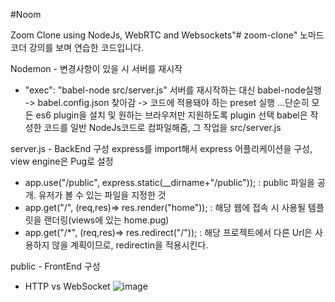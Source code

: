 #Noom

Zoom Clone using NodeJs, WebRTC and Websockets"# zoom-clone" 
노마드 코더 강의를 보며 연습한 코드입니다.


Nodemon - 변경사항이 있을 시 서버를 재시작
* "exec": "babel-node src/server.js" 서버를 재시작하는 대신 babel-node실행 -> babel.config.json 찾아감 -> 코드에 적용돼야 하는 preset 실행 ...단순히 모든 es6 plugin을 설치 및 원하는 브라우저만 지원하도록 plugin 선택 
babel은 작성한 코드를 일반 NodeJs코드로 컴파일해줌, 그 작업을 src/server.js

server.js - BackEnd 구성
express를 import해서 express 어플리케이션을 구성, view engine은 Pug로 설정
* app.use("/public", express.static(__dirname+"/public")); : public 파일을 공개. 유저가 볼 수 있는 파일을 지정한 것
* app.get("/", (req,res)=> res.render("home")); : 해당 웹에 접속 시 사용될 템플릿을 랜더링(views에 있는 home.pug)
* app.get("/*", (req,res)=> res.redirect("/")); : 해당 프로젝트에서 다른 Url은 사용하지 않을 계획이므로, redirectin을 적용시킨다.

public - FrontEnd 구성

* HTTP vs WebSocket
![image](https://user-images.githubusercontent.com/83508073/145317505-6d7e185f-557a-47bd-8068-58b5b462dde1.png)
